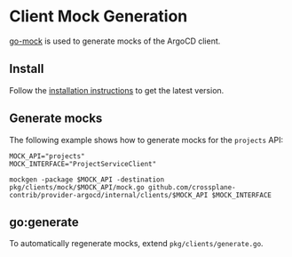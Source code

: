 # Client Mock Generation

[go-mock](https://github.com/golang/mock) is used to generate mocks of the ArgoCD client.

## Install

Follow the [installation instructions](https://github.com/golang/mock#installation) to get the latest version.

## Generate mocks

The following example shows how to generate mocks for the `projects` API:

    MOCK_API="projects"
    MOCK_INTERFACE="ProjectServiceClient"
    
    mockgen -package $MOCK_API -destination pkg/clients/mock/$MOCK_API/mock.go github.com/crossplane-contrib/provider-argocd/internal/clients/$MOCK_API $MOCK_INTERFACE

## go:generate

To automatically regenerate mocks, extend `pkg/clients/generate.go`.
